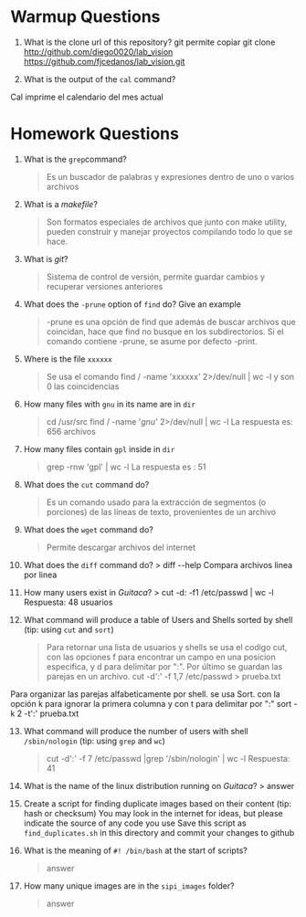 # Warmup Questions

1.  What is the clone url of this repository?
    git permite copiar 
    git clone http://github.com/diego0020/lab_vision
    https://github.com/fjcedanos/lab_vision.git

2.  What is the output of the ``cal`` command?

Cal imprime el calendario del mes actual


# Homework Questions

1.  What is the ``grep``command?
    >   Es un buscador de palabras y expresiones dentro de uno o varios archivos 

2.  What is a *makefile*?
    >   Son formatos especiales de archivos que junto con make utility, pueden construir y manejar proyectos compilando todo lo que se hace.

3.  What is *git*?
    >   Sistema de control de versión, permite guardar cambios y recuperar versiones anteriores

4.  What does the ``-prune`` option of ``find`` do? Give an example
    >    -prune es una opción de find que además de buscar  archivos que coincidan, hace que find no busque en los subdirectorios. Si el comando contiene -prune, se asume por defecto -print.


5.  Where is the file ``xxxxxx``
    >   Se usa el comando find / -name 'xxxxxx' 2>/dev/null | wc -l y son 0 las coincidencias

6.  How many files with ``gnu`` in its name are in ``dir``
    > cd /usr/src
     find / -name '*gnu*' 2>/dev/null | wc -l 
La respuesta es: 656 archivos

7.  How many files contain ``gpl`` inside in ``dir``
    >   grep -rnw 'gpl' | wc -l
La respuesta es : 51


8.  What does the ``cut`` command do?
    >   Es un comando usado para la extracción de segmentos (o porciones) de las líneas de texto, provenientes de un archivo 

9.  What does the ``wget`` command do?
    >   Permite descargar archivos del internet

10.  What does the ``diff`` command do?
    >  diff --help
Compara archivos linea por linea 

11.  How many users exist in *Guitaca*?
    >   cut -d: -f1 /etc/passwd | wc -l
    Respuesta: 48 usuarios 

12. What command will produce a table of Users and Shells sorted by shell (tip: using ``cut`` and ``sort``)
    >  Para retornar una lista de usuarios y shells se usa el codigo cut, con las opciones f para encontrar un campo en una posicion especifica, y d para delimitar por ":". Por último se guardan las parejas en un archivo.
cut -d':' -f 1,7 /etc/passwd > prueba.txt

Para organizar las parejas alfabeticamente por shell. se usa Sort.  con la opción k para ignorar la primera columna y con t para delimitar por ":"
sort -k 2 -t':' prueba.txt


13. What command will produce the number of users with shell ``/sbin/nologin`` (tip: using ``grep`` and ``wc``)
    >   cut -d':' -f 7 /etc/passwd |grep '/sbin/nologin' | wc -l
Respuesta: 41

14.  What is the name of the linux distribution running on *Guitaca*?
    >   answer

15. Create a script for finding duplicate images based on their content (tip: hash or checksum)
    You may look in the internet for ideas, but please indicate the source of any code you use
    Save this script as ``find_duplicates.sh`` in this directory and commit your changes to github

16. What is the meaning of ``#! /bin/bash`` at the start of scripts?
    >   answer

17. How many unique images are in the ``sipi_images`` folder?
    >   answer  
    
